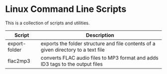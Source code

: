 # Linux Command Line Scripts

This is a collection of scripts and utilities.

| Script        | Description                                                                        |
|---------------|------------------------------------------------------------------------------------|
| export-folder | exports the folder structure and file contents of a given directory to a text file |
| flac2mp3      | converts FLAC audio files to MP3 format and adds ID3 tags to the output files      |
